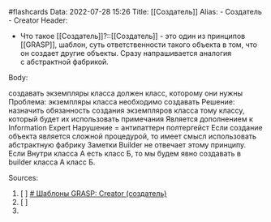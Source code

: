 #flashcards
Data: 2022-07-28 15:26
Title: [[Создатель]]
Alias:
	- Cоздатель
	- Creator
Header:
- Что такое [[Создатель]]?::[[Создатель]] - это один из принципов [[GRASP]], шаблон, суть ответственности такого объекта в том, что он создает другие объекты. Сразу напрашивается аналогия с абстрактной фабрикой.
<!--SR:!2023-03-11,2,170-->

Body:


создавать экземпляры класса должен класс, которому они нужны
Проблема: экземпляры класса необходимо создавать
Решение: назначить обязанность создания экземпляров класса тому классу, который будет их использовать
примечания
	Является дополнением к Information Expert
	Нарушение = антипаттерн полтергейст
	Если создание объекта является сложной процедурой, то имеет смысл
использовать абстрактную фабрику
Заметки
	Builder не отвечает этому принципу. Если Внутри класса А есть класс Б, то мы будем явно создавать в builder класса А класс Б.


Sources:
1) [ ] [# Шаблоны GRASP: Creator (создатель)](https://habr.com/ru/company/otus/blog/505618/)
2) [ ] []()
3) 

